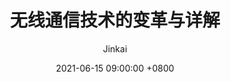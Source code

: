 ---
title: "无线通信技术的变革与详解"
author: Jinkai
date: 2021-06-15 09:00:00 +0800
published: false
categories: [技术]
tags: [5G, QAM]
---